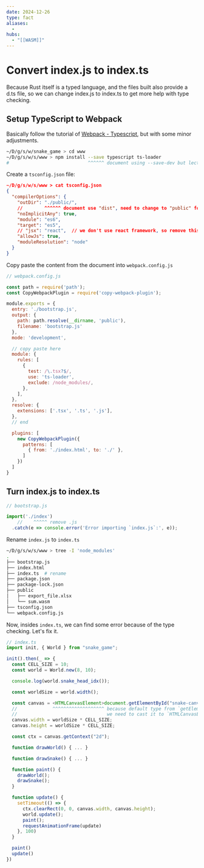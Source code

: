 ```yaml
---
date: 2024-12-26
type: fact
aliases:
  -
hubs:
  - "[[WASM]]"
---
```


# Convert index.js to index.ts

Because Rust itself is a typed language, and the files built also provide a d.ts file, so we can change index.js to index.ts to get more help with type checking.

## Setup TypeScript to Webpack

Basically follow the tutorial of [Webpack - Typescript](https://webpack.js.org/guides/typescript/), but with some minor adjustments.

```bash
~/D/g/s/w/snake_game > cd www
~/D/g/s/w/s/www > npm install --save typescript ts-loader
#                             ^^^^^^ document using --save-dev but lecturer turn it to --save, I don't know why
```

Create a `tsconfig.json` file:

```json
~/D/g/s/w/s/www > cat tsconfig.json
{
  "compilerOptions": {
    "outDir": "./public/",
    //        ^^^^^^ document use "dist", need to change to "public" for our case
    "noImplicitAny": true,
    "module": "es6",
    "target": "es5",
    // "jsx": "react",  // we don't use react framework, so remove this line
    "allowJs": true,
    "moduleResolution": "node"
  }
}
```

Copy paste the content from the document into `webpack.config.js`

```js
// webpack.config.js

const path = require('path');
const CopyWebpackPlugin = require('copy-webpack-plugin');

module.exports = {
  entry: './bootstrap.js',
  output: {
    path: path.resolve(__dirname, 'public'),
    filename: 'bootstrap.js'
  },
  mode: 'development',

  // copy paste here
  module: {
    rules: [
      {
        test: /\.tsx?$/,
        use: 'ts-loader',
        exclude: /node_modules/,
      },
    ],
  },
  resolve: {
    extensions: ['.tsx', '.ts', '.js'],
  },
  // end

  plugins: [
    new CopyWebpackPlugin({
      patterns: [
        { from: './index.html', to: './' },
      ]
    })
  ]
}
```


## Turn index.js to index.ts

```js
// bootstrap.js 

import('./index')
    //    ^^^^^ remove .js
  .catch(e => console.error('Error importing `index.js`:', e));

```

Rename `index.js` to `index.ts`

```bash
~/D/g/s/w/s/www > tree -I 'node_modules'
.
├── bootstrap.js
├── index.html
├── index.ts  # rename
├── package.json
├── package-lock.json
├── public
│   ├── export_file.xlsx
│   └── sum.wasm
├── tsconfig.json
└── webpack.config.js
```

Now, insides `index.ts`, we can find some error because of the type checking. Let's fix it.

```ts
// index.ts 
import init, { World } from "snake_game";

init().then(_ => {
  const CELL_SIZE = 10;
  const world = World.new(8, 10);

  console.log(world.snake_head_idx());

  const worldSize = world.width();

  const canvas = <HTMLCanvasElement>document.getElementById("snake-canvas");
  //             ^^^^^^^^^^^^^^^^^^^ because default type from `getElementById` is `HTMLElement` only
  //                                 we need to cast it to `HTMLCanvasElement`
  canvas.width = worldSize * CELL_SIZE;
  canvas.height = worldSize * CELL_SIZE;

  const ctx = canvas.getContext("2d");

  function drawWorld() { ... }

  function drawSnake() { ... }

  function paint() {
    drawWorld();
    drawSnake();
  }

  function update() {
    setTimeout(() => {
      ctx.clearRect(0, 0, canvas.width, canvas.height);
      world.update();
      paint();
      requestAnimationFrame(update)
    }, 100)
  }

  paint()
  update()
})

```

